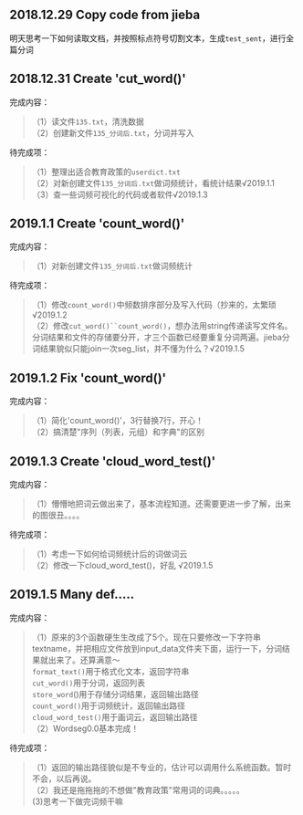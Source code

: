 ## 2018.12.29 Copy code from jieba  
明天思考一下如何读取文档，并按照标点符号切割文本，生成`test_sent`，进行全篇分词

## 2018.12.31 Create 'cut_word()'
完成内容：
>（1）读文件`135.txt`，清洗数据   
>（2）创建新文件`135_分词后.txt`，分词并写入 

待完成项：
>（1）整理出适合教育政策的`userdict.txt`  
>（2）对新创建文件`135_分词后.txt`做词频统计，看统计结果√2019.1.1   
>（3）查一些词频可视化的代码或者软件√2019.1.3 

## 2019.1.1  Create  'count_word()'
完成内容：
>（1）对新创建文件`135_分词后.txt`做词频统计   

待完成项：
>（1）修改`count_word()`中频数排序部分及写入代码（抄来的，太繁琐√2019.1.2    
>（2）修改`cut_word()``count_word()`，想办法用string传递读写文件名。分词结果和文件的存储要分开，才三个函数已经要重复分词两遍。jieba分词结果貌似只能join一次seg_list，并不懂为什么？√2019.1.5   

## 2019.1.2  Fix 'count_word()'
完成内容：
>（1）简化'count_word()'，3行替换7行，开心！    
>（2）搞清楚"序列（列表，元组）和字典"的区别  

## 2019.1.3  Create  'cloud_word_test()'
完成内容：
>（1）懵懵地把词云做出来了，基本流程知道。还需要更进一步了解，出来的图很丑。。。。  

待完成项：
>（1）考虑一下如何给词频统计后的词做词云  
>（2）修改一下cloud_word_test()，好乱 √2019.1.5  

## 2019.1.5  Many def.....
完成内容：
>（1）原来的3个函数硬生生改成了5个。现在只要修改一下字符串textname，并把相应文件放到input_data文件夹下面，运行一下，分词结果就出来了。还算满意～  
>`format_text()`用于格式化文本，返回字符串  
>`cut_word()`用于分词，返回列表  
>`store_word`()用于存储分词结果，返回输出路径  
>`count_word()`用于词频统计，返回输出路径  
>`cloud_word_test()`用于画词云，返回输出路径  
>（2）Wordseg0.0基本完成！   

待完成项：
>（1）返回的输出路径貌似是不专业的，估计可以调用什么系统函数。暂时不会，以后再说。  
>（2）我还是拖拖拖的不想做"教育政策"常用词的词典。。。。。  
>(3)思考一下做完词频干嘛  
